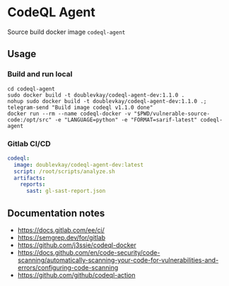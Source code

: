 # CodeQL Agent

Source build docker image `codeql-agent`

## Usage
### Build and run local
```
cd codeql-agent
sudo docker build -t doublevkay/codeql-agent-dev:1.1.0 .
nohup sudo docker build -t doublevkay/codeql-agent-dev:1.1.0 .; telegram-send "Build image codeql v1.1.0 done"
docker run --rm --name codeql-docker -v "$PWD/vulnerable-source-code:/opt/src" -e "LANGUAGE=python" -e "FORMAT=sarif-latest" codeql-agent
```

### Gitlab CI/CD
```yml
codeql:
  image: doublevkay/codeql-agent-dev:latest
  script: /root/scripts/analyze.sh
  artifacts:
    reports:
      sast: gl-sast-report.json
```

## Documentation notes
- https://docs.gitlab.com/ee/ci/
- https://semgrep.dev/for/gitlab
- https://github.com/j3ssie/codeql-docker
- https://docs.github.com/en/code-security/code-scanning/automatically-scanning-your-code-for-vulnerabilities-and-errors/configuring-code-scanning
- https://github.com/github/codeql-action